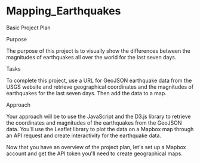 # Mapping_Earthquakes

Basic Project Plan

Purpose

The purpose of this project is to visually show the differences between the magnitudes of earthquakes all over the world for the last seven days.

Tasks

To complete this project, use a URL for GeoJSON earthquake data from the USGS website and retrieve geographical coordinates and the magnitudes of earthquakes for the last seven days. Then add the data to a map.

Approach

Your approach will be to use the JavaScript and the D3.js library to retrieve the coordinates and magnitudes of the earthquakes from the GeoJSON data. You'll use the Leaflet library to plot the data on a Mapbox map through an API request and create interactivity for the earthquake data.


Now that you have an overview of the project plan, let's set up a Mapbox account and get the API token you'll need to create geographical maps.
